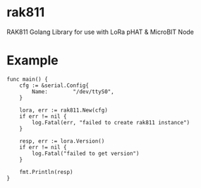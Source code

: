 # rak811
RAK811 Golang Library for use with LoRa pHAT &amp; MicroBIT Node

# Example

```
func main() {
	cfg := &serial.Config{
		Name:        "/dev/ttyS0",
	}

	lora, err := rak811.New(cfg)
	if err != nil {
		log.Fatal(err, "failed to create rak811 instance")
	}

	resp, err := lora.Version()
	if err != nil {
		log.Fatal("failed to get version")
	}

	fmt.Println(resp)
}
```